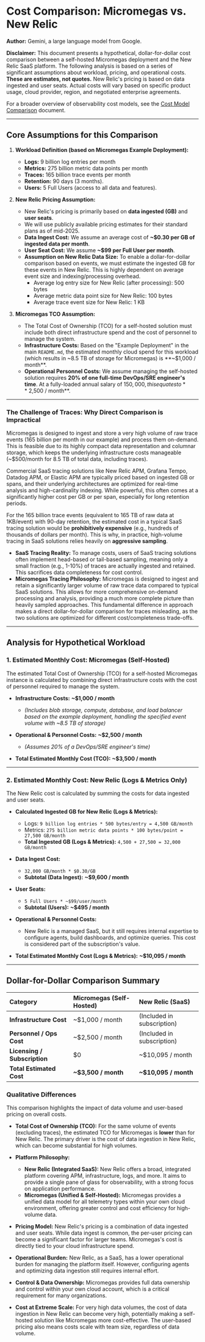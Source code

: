 # Cost Comparison: Micromegas vs. New Relic

**Author:** Gemini, a large language model from Google.

**Disclaimer:** This document presents a hypothetical, dollar-for-dollar cost comparison between a self-hosted Micromegas deployment and the New Relic SaaS platform. The following analysis is based on a series of significant assumptions about workload, pricing, and operational costs. **These are estimates, not quotes.** New Relic's pricing is based on data ingested and user seats. Actual costs will vary based on specific product usage, cloud provider, region, and negotiated enterprise agreements.

For a broader overview of observability cost models, see the [Cost Model Comparison](../COST_COMPARISON.md) document.

---

## Core Assumptions for this Comparison

1.  **Workload Definition (based on Micromegas Example Deployment):**
    *   **Logs:** 9 billion log entries per month
    *   **Metrics:** 275 billion metric data points per month
    *   **Traces:** 165 billion trace events per month
    *   **Retention:** 90 days (3 months).
    *   **Users:** 5 Full Users (access to all data and features).

2.  **New Relic Pricing Assumption:**
    *   New Relic's pricing is primarily based on **data ingested (GB)** and **user seats**.
    *   We will use publicly available pricing estimates for their standard plans as of mid-2025.
    *   **Data Ingest Cost:** We assume an average cost of **~$0.30 per GB of ingested data per month**.
    *   **User Seat Cost:** We assume **~$99 per Full User per month**.
    *   **Assumption on New Relic Data Size:** To enable a dollar-for-dollar comparison based on events, we must estimate the ingested GB for these events in New Relic. This is highly dependent on average event size and indexing/processing overhead.
        *   Average log entry size for New Relic (after processing): 500 bytes
        *   Average metric data point size for New Relic: 100 bytes
        *   Average trace event size for New Relic: 1 KB

3.  **Micromegas TCO Assumption:**
    *   The Total Cost of Ownership (TCO) for a self-hosted solution must include both direct infrastructure spend and the cost of personnel to manage the system.
    *   **Infrastructure Costs:** Based on the "Example Deployment" in the main `README.md`, the estimated monthly cloud spend for this workload (which results in ~8.5 TB of storage for Micromegas) is **~$1,000 / month**.
    *   **Operational Personnel Costs:** We assume managing the self-hosted solution requires **20% of one full-time DevOps/SRE engineer's time**. At a fully-loaded annual salary of $150,000, this equates to **~$2,500 / month**.

---

### The Challenge of Traces: Why Direct Comparison is Impractical

Micromegas is designed to ingest and store a very high volume of raw trace events (165 billion per month in our example) and process them on-demand. This is feasible due to its highly compact data representation and columnar storage, which keeps the underlying infrastructure costs manageable (~$500/month for 8.5 TB of total data, including traces).

Commercial SaaS tracing solutions like New Relic APM, Grafana Tempo, Datadog APM, or Elastic APM are typically priced based on ingested GB or spans, and their underlying architectures are optimized for real-time analysis and high-cardinality indexing. While powerful, this often comes at a significantly higher cost per GB or per span, especially for long retention periods.

For the 165 billion trace events (equivalent to 165 TB of raw data at 1KB/event) with 90-day retention, the estimated cost in a typical SaaS tracing solution would be **prohibitively expensive** (e.g., hundreds of thousands of dollars per month). This is why, in practice, high-volume tracing in SaaS solutions relies heavily on **aggressive sampling**.

*   **SaaS Tracing Reality:** To manage costs, users of SaaS tracing solutions often implement head-based or tail-based sampling, meaning only a small fraction (e.g., 1-10%) of traces are actually ingested and retained. This sacrifices data completeness for cost control.
*   **Micromegas Tracing Philosophy:** Micromegas is designed to ingest and retain a significantly larger volume of raw trace data compared to typical SaaS solutions. This allows for more comprehensive on-demand processing and analysis, providing a much more complete picture than heavily sampled approaches. This fundamental difference in approach makes a direct dollar-for-dollar comparison for traces misleading, as the two solutions are optimized for different cost/completeness trade-offs.

---

## Analysis for Hypothetical Workload

### 1. Estimated Monthly Cost: Micromegas (Self-Hosted)

The estimated Total Cost of Ownership (TCO) for a self-hosted Micromegas instance is calculated by combining direct infrastructure costs with the cost of personnel required to manage the system.

*   **Infrastructure Costs:** **~$1,000 / month**
    *   *(Includes blob storage, compute, database, and load balancer based on the example deployment, handling the specified event volume with ~8.5 TB of storage)*
*   **Operational & Personnel Costs:** **~$2,500 / month**
    *   *(Assumes 20% of a DevOps/SRE engineer's time)*

*   **Total Estimated Monthly Cost (TCO):** **~$3,500 / month**

---

### 2. Estimated Monthly Cost: New Relic (Logs & Metrics Only)

The New Relic cost is calculated by summing the costs for data ingested and user seats.

*   **Calculated Ingested GB for New Relic (Logs & Metrics):**
    *   Logs: `9 billion log entries * 500 bytes/entry = 4,500 GB/month`
    *   Metrics: `275 billion metric data points * 100 bytes/point = 27,500 GB/month`
    *   **Total Ingested GB (Logs & Metrics):** `4,500 + 27,500 = 32,000 GB/month`

*   **Data Ingest Cost:**
    *   `32,000 GB/month * $0.30/GB`
    *   **Subtotal (Data Ingest):** **~$9,600 / month**

*   **User Seats:**
    *   `5 Full Users * ~$99/user/month`
    *   **Subtotal (Users):** **~$495 / month**

*   **Operational & Personnel Costs:**
    *   New Relic is a managed SaaS, but it still requires internal expertise to configure agents, build dashboards, and optimize queries. This cost is considered part of the subscription's value.

*   **Total Estimated Monthly Cost (Logs & Metrics):** **~$10,095 / month**

---

## Dollar-for-Dollar Comparison Summary

| Category | Micromegas (Self-Hosted) | New Relic (SaaS) |
| :--- | :--- | :--- |
| **Infrastructure Cost** | ~$1,000 / month | (Included in subscription) |
| **Personnel / Ops Cost** | ~$2,500 / month | (Included in subscription) |
| **Licensing / Subscription** | $0 | ~$10,095 / month |
| **Total Estimated Cost** | **~$3,500 / month** | **~$10,095 / month** |

### Qualitative Differences

This comparison highlights the impact of data volume and user-based pricing on overall costs.

*   **Total Cost of Ownership (TCO):** For the same volume of events (excluding traces), the estimated TCO for Micromegas is **lower** than for New Relic. The primary driver is the cost of data ingestion in New Relic, which can become substantial for high volumes.

*   **Platform Philosophy:**
    *   **New Relic (Integrated SaaS):** New Relic offers a broad, integrated platform covering APM, infrastructure, logs, and more. It aims to provide a single pane of glass for observability, with a strong focus on application performance.
    *   **Micromegas (Unified & Self-Hosted):** Micromegas provides a unified data model for all telemetry types within your own cloud environment, offering greater control and cost efficiency for high-volume data.

*   **Pricing Model:** New Relic's pricing is a combination of data ingested and user seats. While data ingest is common, the per-user pricing can become a significant factor for larger teams. Micromegas's cost is directly tied to your cloud infrastructure spend.

*   **Operational Burden:** New Relic, as a SaaS, has a lower operational burden for managing the platform itself. However, configuring agents and optimizing data ingestion still requires internal effort.

*   **Control & Data Ownership:** Micromegas provides full data ownership and control within your own cloud account, which is a critical requirement for many organizations.

*   **Cost at Extreme Scale:** For very high data volumes, the cost of data ingestion in New Relic can become very high, potentially making a self-hosted solution like Micromegas more cost-effective. The user-based pricing also means costs scale with team size, regardless of data volume.
